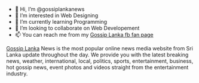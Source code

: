 - 👋 Hi, I’m @gossiplankanews
- 👀 I’m interested in Web Designing
- 🌱 I’m currently learning Programming
- 💞️ I’m looking to collaborate on Web Developement
- 📫 You can reach me from my <a href="https://www.facebook.com/gossiplankanewswebsite">Gossip Lanka fb fan page</a>

<a href="https://www.gossiplankanews.lk">Gossip Lanka</a> News is the most popular online news media website from Sri Lanka update throughout the day. We provide you with the latest breaking news, weather, international, local, politics, sports, entertainment, business, hot gossip news, event photos and videos straight from the entertainment industry.
